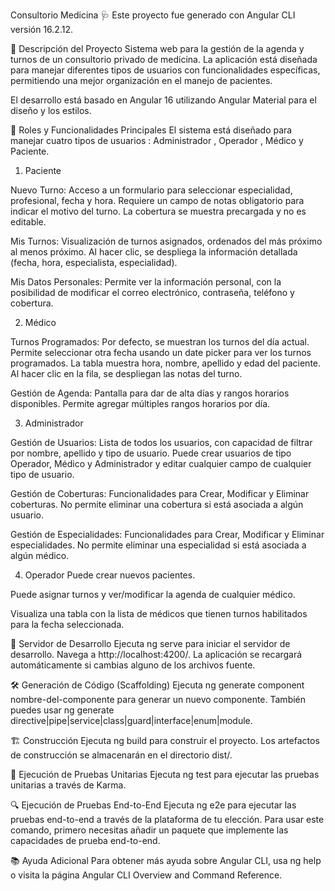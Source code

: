 
Consultorio Medicina 🩺
Este proyecto fue generado con Angular CLI versión 16.2.12.

📝 Descripción del Proyecto
Sistema web para la gestión de la agenda y turnos de un consultorio privado de medicina. La aplicación está diseñada para manejar diferentes tipos de usuarios con funcionalidades específicas, permitiendo una mejor organización en el manejo de pacientes.

El desarrollo está basado en Angular 16 utilizando Angular Material para el diseño y los estilos.

👥 Roles y Funcionalidades Principales
El sistema está diseñado para manejar cuatro tipos de usuarios : Administrador , Operador , Médico y Paciente.





1. Paciente

Nuevo Turno: Acceso a un formulario para seleccionar especialidad, profesional, fecha y hora. Requiere un campo de notas obligatorio para indicar el motivo del turno. La cobertura se muestra precargada y no es editable.



Mis Turnos: Visualización de turnos asignados, ordenados del más próximo al menos próximo. Al hacer clic, se despliega la información detallada (fecha, hora, especialista, especialidad).



Mis Datos Personales: Permite ver la información personal, con la posibilidad de modificar el correo electrónico, contraseña, teléfono y cobertura.

2. Médico

Turnos Programados: Por defecto, se muestran los turnos del día actual. Permite seleccionar otra fecha usando un date picker para ver los turnos programados. La tabla muestra hora, nombre, apellido y edad del paciente. Al hacer clic en la fila, se despliegan las notas del turno.




Gestión de Agenda: Pantalla para dar de alta días y rangos horarios disponibles. Permite agregar múltiples rangos horarios por día.


3. Administrador

Gestión de Usuarios: Lista de todos los usuarios, con capacidad de filtrar por nombre, apellido y tipo de usuario. Puede crear usuarios de tipo Operador, Médico y Administrador y editar cualquier campo de cualquier tipo de usuario.




Gestión de Coberturas: Funcionalidades para Crear, Modificar y Eliminar coberturas. No permite eliminar una cobertura si está asociada a algún usuario.



Gestión de Especialidades: Funcionalidades para Crear, Modificar y Eliminar especialidades. No permite eliminar una especialidad si está asociada a algún médico.


4. Operador
Puede crear nuevos pacientes.

Puede asignar turnos y ver/modificar la agenda de cualquier médico.

Visualiza una tabla con la lista de médicos que tienen turnos habilitados para la fecha seleccionada.

🚀 Servidor de Desarrollo
Ejecuta ng serve para iniciar el servidor de desarrollo. Navega a http://localhost:4200/. La aplicación se recargará automáticamente si cambias alguno de los archivos fuente.

🛠️ Generación de Código (Scaffolding)
Ejecuta ng generate component nombre-del-componente para generar un nuevo componente. También puedes usar ng generate directive|pipe|service|class|guard|interface|enum|module.

🏗️ Construcción
Ejecuta ng build para construir el proyecto. Los artefactos de construcción se almacenarán en el directorio dist/.

🧪 Ejecución de Pruebas Unitarias
Ejecuta ng test para ejecutar las pruebas unitarias a través de Karma.

🔍 Ejecución de Pruebas End-to-End
Ejecuta ng e2e para ejecutar las pruebas end-to-end a través de la plataforma de tu elección. Para usar este comando, primero necesitas añadir un paquete que implemente las capacidades de prueba end-to-end.

📚 Ayuda Adicional
Para obtener más ayuda sobre Angular CLI, usa ng help o visita la página Angular CLI Overview and Command Reference.
